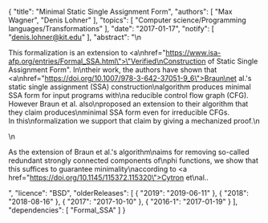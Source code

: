 {
    "title": "Minimal Static Single Assignment Form",
    "authors": [
        "Max Wagner",
        "Denis Lohner"
    ],
    "topics": [
        "Computer science/Programming languages/Transformations"
    ],
    "date": "2017-01-17",
    "notify": [
        "denis.lohner@kit.edu"
    ],
    "abstract": "\n<p>This formalization is an extension to <a\nhref=\"https://www.isa-afp.org/entries/Formal_SSA.html\">\"Verified\nConstruction of Static Single Assignment Form\"</a>. In\ntheir work, the authors have shown that <a\nhref=\"https://doi.org/10.1007/978-3-642-37051-9_6\">Braun\net al.'s static single assignment (SSA) construction\nalgorithm</a> produces minimal SSA form for input programs with\na reducible control flow graph (CFG). However Braun et al. also\nproposed an extension to their algorithm that they claim produces\nminimal SSA form even for irreducible CFGs.<br> In this\nformalization we support that claim by giving a mechanized proof.\n</p>\n<p>As the extension of Braun et al.'s algorithm\naims for removing so-called redundant strongly connected components of\nphi functions, we show that this suffices to guarantee minimality\naccording to <a href=\"https://doi.org/10.1145/115372.115320\">Cytron et\nal.</a>.</p>",
    "licence": "BSD",
    "olderReleases": [
        {
            "2019": "2019-06-11"
        },
        {
            "2018": "2018-08-16"
        },
        {
            "2017": "2017-10-10"
        },
        {
            "2016-1": "2017-01-19"
        }
    ],
    "dependencies": [
        "Formal_SSA"
    ]
}